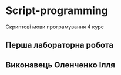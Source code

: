 # Script-programming
Скриптові мови програмування 4 курс
## Перша лабораторна робота
## Виконавець Оленченко Ілля
